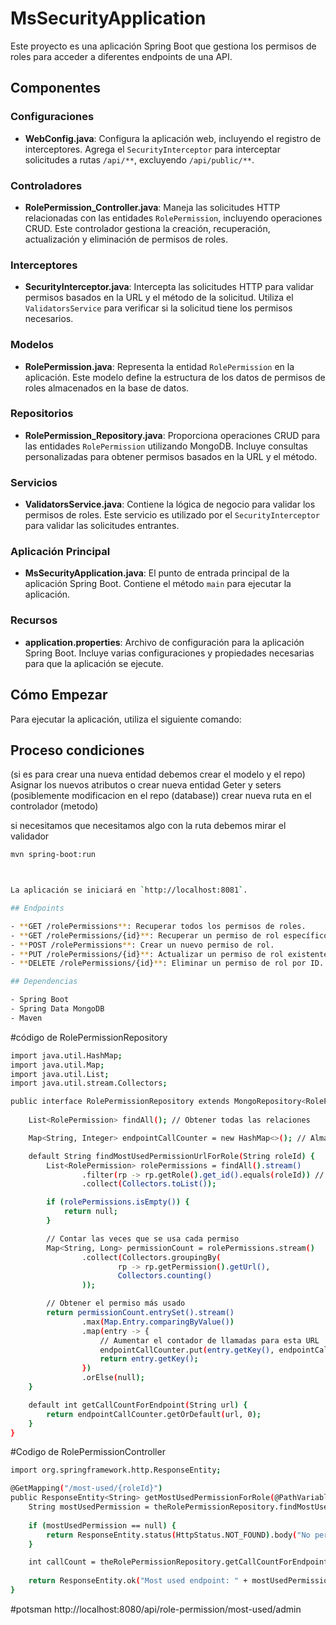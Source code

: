 # MsSecurityApplication

Este proyecto es una aplicación Spring Boot que gestiona los permisos de roles para acceder a diferentes endpoints de una API.

## Componentes

### Configuraciones

-   **WebConfig.java**: Configura la aplicación web, incluyendo el registro de interceptores. Agrega el `SecurityInterceptor` para interceptar solicitudes a rutas `/api/**`, excluyendo `/api/public/**`.

### Controladores

-   **RolePermission_Controller.java**: Maneja las solicitudes HTTP relacionadas con las entidades `RolePermission`, incluyendo operaciones CRUD. Este controlador gestiona la creación, recuperación, actualización y eliminación de permisos de roles.

### Interceptores

-   **SecurityInterceptor.java**: Intercepta las solicitudes HTTP para validar permisos basados en la URL y el método de la solicitud. Utiliza el `ValidatorsService` para verificar si la solicitud tiene los permisos necesarios.

### Modelos

-   **RolePermission.java**: Representa la entidad `RolePermission` en la aplicación. Este modelo define la estructura de los datos de permisos de roles almacenados en la base de datos.

### Repositorios

-   **RolePermission_Repository.java**: Proporciona operaciones CRUD para las entidades `RolePermission` utilizando MongoDB. Incluye consultas personalizadas para obtener permisos basados en la URL y el método.

### Servicios

-   **ValidatorsService.java**: Contiene la lógica de negocio para validar los permisos de roles. Este servicio es utilizado por el `SecurityInterceptor` para validar las solicitudes entrantes.

### Aplicación Principal

-   **MsSecurityApplication.java**: El punto de entrada principal de la aplicación Spring Boot. Contiene el método `main` para ejecutar la aplicación.

### Recursos

-   **application.properties**: Archivo de configuración para la aplicación Spring Boot. Incluye varias configuraciones y propiedades necesarias para que la aplicación se ejecute.

## Cómo Empezar

Para ejecutar la aplicación, utiliza el siguiente comando:


## Proceso condiciones
(si es para crear una nueva entidad debemos crear el modelo y el repo)
Asignar los nuevos atributos o crear nueva entidad
Geter y seters (posiblemente modificacion en el repo (database))
crear nueva ruta en el controlador (metodo)



si necesitamos que necesitamos algo con la ruta debemos mirar el validador

```bash
mvn spring-boot:run



La aplicación se iniciará en `http://localhost:8081`.

## Endpoints

- **GET /rolePermissions**: Recuperar todos los permisos de roles.
- **GET /rolePermissions/{id}**: Recuperar un permiso de rol específico por ID.
- **POST /rolePermissions**: Crear un nuevo permiso de rol.
- **PUT /rolePermissions/{id}**: Actualizar un permiso de rol existente por ID.
- **DELETE /rolePermissions/{id}**: Eliminar un permiso de rol por ID.

## Dependencias

- Spring Boot
- Spring Data MongoDB
- Maven
````
#código de RolePermissionRepository
```bash
import java.util.HashMap;
import java.util.Map;
import java.util.List;
import java.util.stream.Collectors;

public interface RolePermissionRepository extends MongoRepository<RolePermission, String> {
    
    List<RolePermission> findAll(); // Obtener todas las relaciones

    Map<String, Integer> endpointCallCounter = new HashMap<>(); // Almacena las veces que se llama a cada endpoint

    default String findMostUsedPermissionUrlForRole(String roleId) {
        List<RolePermission> rolePermissions = findAll().stream()
                .filter(rp -> rp.getRole().get_id().equals(roleId)) // Filtra por el rol recibido
                .collect(Collectors.toList());

        if (rolePermissions.isEmpty()) {
            return null;
        }

        // Contar las veces que se usa cada permiso
        Map<String, Long> permissionCount = rolePermissions.stream()
                .collect(Collectors.groupingBy(
                        rp -> rp.getPermission().getUrl(),
                        Collectors.counting()
                ));

        // Obtener el permiso más usado
        return permissionCount.entrySet().stream()
                .max(Map.Entry.comparingByValue())
                .map(entry -> {
                    // Aumentar el contador de llamadas para esta URL
                    endpointCallCounter.put(entry.getKey(), endpointCallCounter.getOrDefault(entry.getKey(), 0) + 1);
                    return entry.getKey();
                })
                .orElse(null);
    }

    default int getCallCountForEndpoint(String url) {
        return endpointCallCounter.getOrDefault(url, 0);
    }
}
````
#Codigo de RolePermissionController
```bash
import org.springframework.http.ResponseEntity;

@GetMapping("/most-used/{roleId}")
public ResponseEntity<String> getMostUsedPermissionForRole(@PathVariable String roleId) {
    String mostUsedPermission = theRolePermissionRepository.findMostUsedPermissionUrlForRole(roleId);
    
    if (mostUsedPermission == null) {
        return ResponseEntity.status(HttpStatus.NOT_FOUND).body("No permissions found for this role");
    }

    int callCount = theRolePermissionRepository.getCallCountForEndpoint(mostUsedPermission);
    
    return ResponseEntity.ok("Most used endpoint: " + mostUsedPermission + " | Calls: " + callCount);
}
````
#potsman 
http://localhost:8080/api/role-permission/most-used/admin
